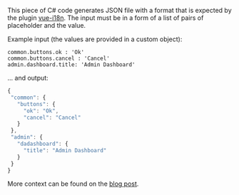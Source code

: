 This piece of C# code generates JSON file with a format that is expected by the plugin [vue-i18n](https://kazupon.github.io/vue-i18n/).
The input must be in a form of a list of pairs of placeholder and the value.

Example input (the values are provided in a custom object):
```
common.buttons.ok : 'Ok'
common.buttons.cancel : 'Cancel'
admin.dashboard.title: 'Admin Dashboard'
```

... and output:
```javascript
{
 "common": {
   "buttons": {
     "ok": "Ok",
     "cancel": "Cancel"
   }
 },
 "admin": {
   "dadashboard": {
     "title": "Admin Dashboard"
   }
 }
}
```

More context can be found on the [blog post](https://emwiechnik.net/blog/2019/06/23/vue-i18n-and-json-language-files/).
